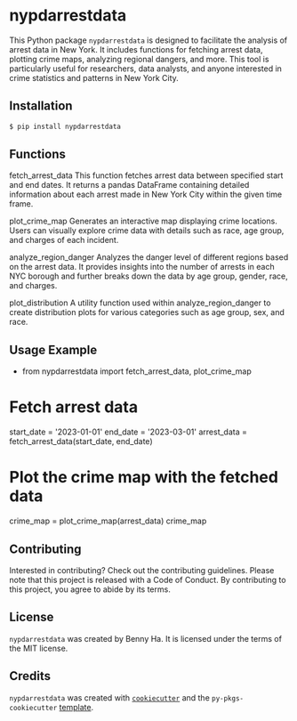 # nypdarrestdata

This Python package `nypdarrestdata` is designed to facilitate the analysis of arrest data in New York. It includes functions for fetching arrest data, plotting crime maps, analyzing regional dangers, and more. This tool is particularly useful for researchers, data analysts, and anyone interested in crime statistics and patterns in New York City.

## Installation

```bash
$ pip install nypdarrestdata
```
## Functions
fetch_arrest_data
This function fetches arrest data between specified start and end dates. It returns a pandas DataFrame containing detailed information about each arrest made in New York City within the given time frame.

plot_crime_map
Generates an interactive map displaying crime locations. Users can visually explore crime data with details such as race, age group, and charges of each incident.

analyze_region_danger
Analyzes the danger level of different regions based on the arrest data. It provides insights into the number of arrests in each NYC borough and further breaks down the data by age group, gender, race, and charges.

plot_distribution
A utility function used within analyze_region_danger to create distribution plots for various categories such as age group, sex, and race.

## Usage Example

- from nypdarrestdata import fetch_arrest_data, plot_crime_map

# Fetch arrest data
start_date = '2023-01-01'
end_date = '2023-03-01'
arrest_data = fetch_arrest_data(start_date, end_date)

# Plot the crime map with the fetched data
crime_map = plot_crime_map(arrest_data)
crime_map

## Contributing

Interested in contributing? Check out the contributing guidelines. Please note that this project is released with a Code of Conduct. By contributing to this project, you agree to abide by its terms.

## License

`nypdarrestdata` was created by Benny Ha. It is licensed under the terms of the MIT license.

## Credits

`nypdarrestdata` was created with [`cookiecutter`](https://cookiecutter.readthedocs.io/en/latest/) and the `py-pkgs-cookiecutter` [template](https://github.com/py-pkgs/py-pkgs-cookiecutter).
